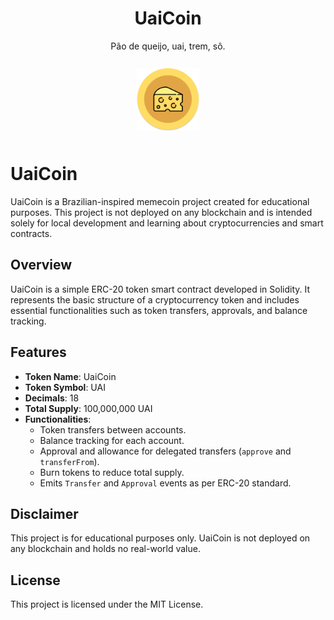 <center>
    <h1>UaiCoin</h1>
    <div>
        Pão de queijo, uai, trem, sô.
    </div>
    <br />
    <img
        src="docs/assets/uai.png"
        alt="UaiCoin"
        style="
            height: 100px; 
            width:100px;
            padding: 10px;
        "
    />   
</center>

# UaiCoin

UaiCoin is a Brazilian-inspired memecoin project created for educational purposes. This project is not deployed on any blockchain and is intended solely for local development and learning about cryptocurrencies and smart contracts.

## Overview

UaiCoin is a simple ERC-20 token smart contract developed in Solidity. It represents the basic structure of a cryptocurrency token and includes essential functionalities such as token transfers, approvals, and balance tracking.

## Features

- **Token Name**: UaiCoin
- **Token Symbol**: UAI
- **Decimals**: 18
- **Total Supply**: 100,000,000 UAI
- **Functionalities**:
  - Token transfers between accounts.
  - Balance tracking for each account.
  - Approval and allowance for delegated transfers (`approve` and `transferFrom`).
  - Burn tokens to reduce total supply.
  - Emits `Transfer` and `Approval` events as per ERC-20 standard.

## Disclaimer

This project is for educational purposes only. UaiCoin is not deployed on any blockchain and holds no real-world value.

## License

This project is licensed under the MIT License.
